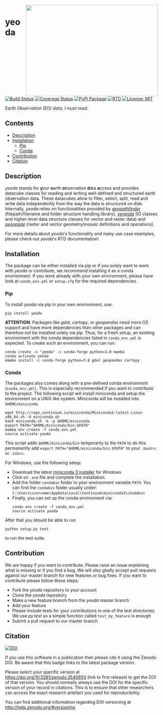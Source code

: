 <img align="right" src="https://github.com/TUW-GEO/yeoda/raw/master/docs/imgs/yeoda_logo.png" height="300" width="435">

# yeoda
[![Build Status](https://travis-ci.com/TUW-GEO/yeoda.svg?branch=master)](https://travis-ci.org/TUW-GEO/yeoda)
[![Coverage Status](https://coveralls.io/repos/github/TUW-GEO/yeoda/badge.svg?branch=master)](https://coveralls.io/github/TUW-GEO/yeoda?branch=master)
[![PyPi Package](https://badge.fury.io/py/yeoda.svg)](https://badge.fury.io/py/yeoda)
[![RTD](https://readthedocs.org/projects/yeoda/badge/?version=latest)](https://yeoda.readthedocs.io/en/latest/?badge=latest)
[![License: MIT](https://img.shields.io/badge/License-MIT-yellow.svg)](https://opensource.org/licenses/MIT)

*Earth Observation (EO) data, I must read.*

<!-- toc -->
## Contents

  * [Description](#description)
  * [Installation](#installation)
    * [Pip](#pip)
    * [Conda](#conda)
  * [Contribution](#contribution)
  * [Citation](#citation)<!-- endToc -->

## Description
*yeoda* stands for **y**our **e**arth **o**bservation **d**ata **a**ccess and provides datacube classes 
for reading and writing well-defined and structured earth observation data. These datacubes allow to filter, select, split, read and write data independently from the way the data is structured on disk.
Internally, *yeoda* relies on functionalities provided by [*geopathfinder*](https://github.com/TUW-GEO/geopathfinder) 
(filepath/filename and folder structure handling library), [*veranda*](https://github.com/TUW-GEO/veranda) (IO classes and higher-level data structure classes for vector and raster data)
and [*geospade*](https://github.com/TUW-GEO/geospade) (raster and vector geometry/mosaic definitions and operations).

For more details about *yeoda*'s functionality and many use case examples, please check out *yeoda*'s RTD documentation!

## Installation
The package can be either installed via pip or if you solely want to work with *yeoda* or contribute, we recommend installing
it as a conda environment. If you work already with your own environment, please have look at ``conda_env.yml`` or ``setup.cfg`` for the required dependencies.

### Pip
To install *yeoda* via pip in your own environment, use:
```
pip install yeoda
```
**ATTENTION**: Packages like *gdal*, *cartopy*, or *geopandas* need more OS support and have more dependencies than other packages and can therefore not be installed solely via pip.
Thus, for a fresh setup, an existing environment with the conda dependencies listed in ``conda_env.yml`` is expected.
To create such an environment, you can run:
```
conda create -n "yeoda" -c conda-forge python=3.8 mamba
conda activate yeoda
mamba install -c conda-forge python=3.8 gdal geopandas cartopy
```

### Conda
The packages also comes along with a pre-defined conda environment (``conda_env.yml``). 
This is especially recommended if you want to contribute to the project.
The following script will install miniconda and setup the environment on a UNIX
like system. Miniconda will be installed into ``$HOME/miniconda``.
```
wget http://repo.continuum.io/miniconda/Miniconda3-latest-Linux-x86_64.sh -O miniconda.sh
bash miniconda.sh -b -p $HOME/miniconda
export PATH="$HOME/miniconda/bin:$PATH"
mamba env create -f conda_env.yml
source activate yeoda
```
This script adds ``$HOME/miniconda/bin`` temporarily to the ``PATH`` to do this
permanently add ``export PATH="$HOME/miniconda/bin:$PATH"`` to your ``.bashrc``
or ``.zshrc``.

For Windows, use the following setup:
  * Download the latest [miniconda 3 installer](https://docs.conda.io/en/latest/miniconda.html) for Windows
  * Click on ``.exe`` file and complete the installation.
  * Add the folder ``condabin`` folder to your environment variable ``PATH``. 
    You can find the ``condabin`` folder usually under: ``C:\Users\username\AppData\Local\Continuum\miniconda3\condabin``
  * Finally, you can set up the conda environment via:
    ```
    conda env create -f conda_env.yml
    source activate yeoda
    ```
    
After that you should be able to run 
```
python setup.py test
```
to run the test suite.

## Contribution
We are happy if you want to contribute. Please raise an issue explaining what
is missing or if you find a bug. We will also gladly accept pull requests
against our master branch for new features or bug fixes.
If you want to contribute please follow these steps:

  * Fork the *yeoda* repository to your account
  * Clone the *yeoda* repository
  * Make a new feature branch from the *yeoda* master branch
  * Add your feature
  * Please include tests for your contributions in one of the test directories.
    We use *py.test* so a simple function called ``test_my_feature`` is enough
  * Submit a pull request to our master branch
  
## Citation

[![DOI](https://zenodo.org/badge/186986862.svg)](https://zenodo.org/badge/latestdoi/186986862)

If you use this software in a publication then please cite it using the Zenodo DOI.
Be aware that this badge links to the latest package version.

Please select your specific version at <https://doi.org/10.5281/zenodo.3540693> (link to first release) to get the DOI of that version.
You should normally always use the DOI for the specific version of your record in citations.
This is to ensure that other researchers can access the exact research artefact you used for reproducibility.

You can find additional information regarding DOI versioning at <http://help.zenodo.org/#versioning>.
